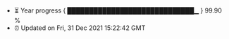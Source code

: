 - ⏳ Year progress { █████████████████████████████▁ } 99.90 %
- ⏰ Updated on Fri, 31 Dec 2021 15:22:42 GMT

